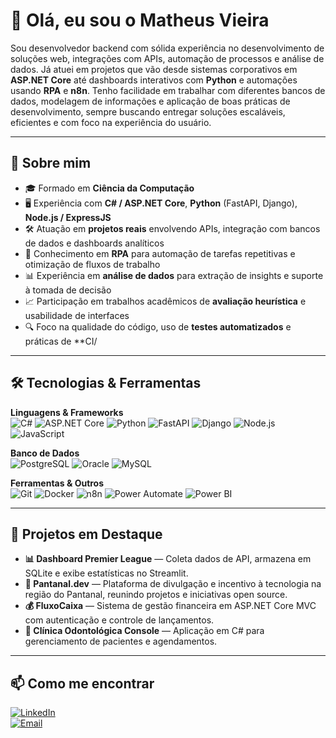 # 👋 Olá, eu sou o Matheus Vieira

Sou desenvolvedor backend com sólida experiência no desenvolvimento de soluções web, integrações com APIs, automação de processos e análise de dados. Já atuei em projetos que vão desde sistemas corporativos em **ASP.NET Core** até dashboards interativos com **Python** e automações usando **RPA** e **n8n**. Tenho facilidade em trabalhar com diferentes bancos de dados, modelagem de informações e aplicação de boas práticas de desenvolvimento, sempre buscando entregar soluções escaláveis, eficientes e com foco na experiência do usuário.

---

## 🚀 Sobre mim
- 🎓 Formado em **Ciência da Computação**
- 🖥 Experiência com **C# / ASP.NET Core**, **Python** (FastAPI, Django), **Node.js / ExpressJS**
- 🛠 Atuação em **projetos reais** envolvendo APIs, integração com bancos de dados e dashboards analíticos
- 🤖 Conhecimento em **RPA** para automação de tarefas repetitivas e otimização de fluxos de trabalho
- 📊 Experiência em **análise de dados** para extração de insights e suporte à tomada de decisão
- 📈 Participação em trabalhos acadêmicos de **avaliação heurística** e usabilidade de interfaces
- 🔍 Foco na qualidade do código, uso de **testes automatizados** e práticas de **CI/

---

## 🛠 Tecnologias & Ferramentas

**Linguagens & Frameworks**  
![C#](https://img.shields.io/badge/-C%23-239120?logo=c-sharp&logoColor=white&style=for-the-badge)
![ASP.NET Core](https://img.shields.io/badge/-ASP.NET%20Core-512BD4?logo=dotnet&logoColor=white&style=for-the-badge)
![Python](https://img.shields.io/badge/-Python-3776AB?logo=python&logoColor=white&style=for-the-badge)
![FastAPI](https://img.shields.io/badge/-FastAPI-009688?logo=fastapi&logoColor=white&style=for-the-badge)
![Django](https://img.shields.io/badge/-Django-092E20?logo=django&logoColor=white&style=for-the-badge)
![Node.js](https://img.shields.io/badge/-Node.js-339933?logo=node.js&logoColor=white&style=for-the-badge)
![JavaScript](https://img.shields.io/badge/-JavaScript-F7DF1E?logo=javascript&logoColor=black&style=for-the-badge)

**Banco de Dados**  
![PostgreSQL](https://img.shields.io/badge/-PostgreSQL-336791?logo=postgresql&logoColor=white&style=for-the-badge)
![Oracle](https://img.shields.io/badge/-Oracle-F80000?logo=oracle&logoColor=white&style=for-the-badge)
![MySQL](https://img.shields.io/badge/-MySQL-4479A1?logo=mysql&logoColor=white&style=for-the-badge)

**Ferramentas & Outros**  
![Git](https://img.shields.io/badge/-Git-F05032?logo=git&logoColor=white&style=for-the-badge)
![Docker](https://img.shields.io/badge/-Docker-2496ED?logo=docker&logoColor=white&style=for-the-badge)
![n8n](https://img.shields.io/badge/-n8n-000000?logo=n8n&logoColor=white&style=for-the-badge)
![Power Automate](https://img.shields.io/badge/-Power%20Automate-0066FF?logo=powerautomate&logoColor=white&style=for-the-badge)
![Power BI](https://img.shields.io/badge/-Power%20BI-F2C811?logo=powerbi&logoColor=black&style=for-the-badge)

---

## 📌 Projetos em Destaque
- **📊 Dashboard Premier League** — Coleta dados de API, armazena em SQLite e exibe estatísticas no Streamlit.  
- **🌿 Pantanal.dev** — Plataforma de divulgação e incentivo à tecnologia na região do Pantanal, reunindo projetos e iniciativas open source.  
- **💰 FluxoCaixa** — Sistema de gestão financeira em ASP.NET Core MVC com autenticação e controle de lançamentos.  
- **🦷 Clínica Odontológica Console** — Aplicação em C# para gerenciamento de pacientes e agendamentos.

---

## 📫 Como me encontrar
[![LinkedIn](https://img.shields.io/badge/-LinkedIn-0077B5?logo=linkedin&logoColor=white&style=for-the-badge)](https://linkedin.com/in/matheus-vds)  
[![Email](https://img.shields.io/badge/-Email-D14836?logo=gmail&logoColor=white&style=for-the-badge)](mailto:matt.vds13@gmail.com)

